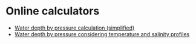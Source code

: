 # Online calculators
* [Water depth by pressure calculation (simplified)](https://alekunderwater.github.io/wpc.html)
* [Water depth by pressure considering temperature and salinity profiles](https://alekunderwater.github.io/wpc_tsprofile.html)
